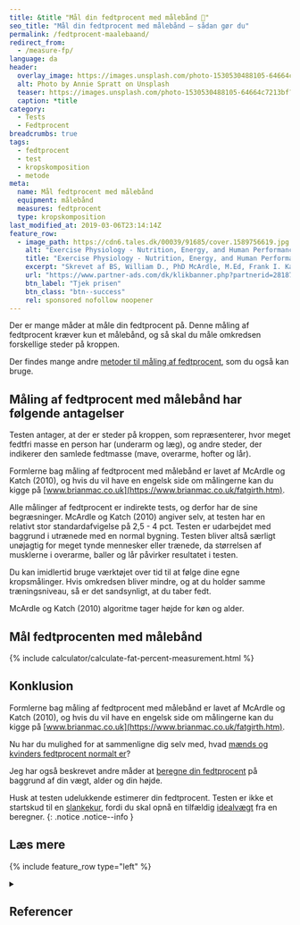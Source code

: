 ```yaml
---
title: &title "Mål din fedtprocent med målebånd 📏"
seo_title: "Mål din fedtprocent med målebånd – sådan gør du"
permalink: /fedtprocent-maalebaand/
redirect_from:
  - /measure-fp/
language: da
header:
  overlay_image: https://images.unsplash.com/photo-1530530488105-64664c7213bf?ixlib=rb-1.2.1&ixid=eyJhcHBfaWQiOjEyMDd9&auto=format&fit=crop&h=630&w=1200&q=60
  alt: Photo by Annie Spratt on Unsplash
  teaser: https://images.unsplash.com/photo-1530530488105-64664c7213bf?ixlib=rb-1.2.1&ixid=eyJhcHBfaWQiOjEyMDd9&auto=format&fit=crop&h=300&w=400&q=10
  caption: *title
category:
  - Tests
  - Fedtprocent
breadcrumbs: true
tags:
  - fedtprocent
  - test
  - kropskomposition
  - metode
meta:
  name: Mål fedtprocent med målebånd
  equipment: målebånd
  measures: fedtprocent
  type: kropskomposition
last_modified_at: 2019-03-06T23:14:14Z
feature_row:
  - image_path: https://cdn6.tales.dk/00039/91685/cover.1589756619.jpg
    alt: "Exercise Physiology - Nutrition, Energy, and Human Performance"
    title: "Exercise Physiology - Nutrition, Energy, and Human Performance"
    excerpt: "Skrevet af BS, William D., PhD McArdle, M.Ed, Frank I. Katch, Victor L. Katch."
    url: "https://www.partner-ads.com/dk/klikbanner.php?partnerid=28187&bannerid=57950&htmlurl=https://www.saxo.com/dk/exercise-physiology-nutrition-energy-and-human-performance_bog_9781975217303"
    btn_label: "Tjek prisen"
    btn_class: "btn--success"
    rel: sponsored nofollow noopener
---
```


Der er mange måder at måle din fedtprocent på. Denne måling af fedtprocent kræver kun et målebånd, og så skal du måle omkredsen forskellige steder på kroppen.

Der findes mange andre [metoder til måling af fedtprocent](/maal-fedtprocent/), som du også kan bruge.

## Måling af fedtprocent med målebånd har følgende antagelser

Testen antager, at der er steder på kroppen, som repræsenterer, hvor meget fedtfri masse en person har (underarm og læg), og andre steder, der indikerer den samlede fedtmasse (mave, overarme, hofter og lår).

Formlerne bag måling af fedtprocent med målebånd er lavet af McArdle og Katch (2010), og hvis du vil have en engelsk side om målingerne kan du kigge på [www.brianmac.co.uk](https://www.brianmac.co.uk/fatgirth.htm).

Alle målinger af fedtprocent er indirekte tests, og derfor har de sine begræsninger. McArdle og Katch (2010) angiver selv, at testen har en relativt stor standardafvigelse på 2,5 - 4 pct. Testen er udarbejdet med baggrund i utrænede med en normal bygning. Testen bliver altså særligt unøjagtig for meget tynde mennesker eller trænede, da størrelsen af musklerne i overarme, baller og lår påvirker resultatet i testen.

Du kan imidlertid bruge værktøjet over tid til at følge dine egne kropsmålinger. Hvis omkredsen bliver mindre, og at du holder samme træningsniveau, så er det sandsynligt, at du taber fedt.

McArdle og Katch (2010) algoritme tager højde for køn og alder.

## Mål fedtprocenten med målebånd

{% include calculator/calculate-fat-percent-measurement.html %}

## Konklusion

Formlerne bag måling af fedtprocent med målebånd er lavet af McArdle og Katch (2010), og hvis du vil have en engelsk side om målingerne kan du kigge på [www.brianmac.co.uk](https://www.brianmac.co.uk/fatgirth.htm).

Nu har du mulighed for at sammenligne dig selv med, hvad [mænds og kvinders fedtprocent normalt er](/fedtprocent-normer/)?

Jeg har også beskrevet andre måder at [beregne din fedtprocent](/artikel/udregning-af-fedtprocent/) på baggrund af din vægt, alder og din højde.

Husk at testen udelukkende estimerer din fedtprocent. Testen er ikke et startskud til en [slankekur](/slankekur/), fordi du skal opnå en tilfældig [idealvægt](/idealvaegt/) fra en beregner.
{: .notice .notice--info }

## Læs mere

{% include feature_row type="left" %}

<details markdown="1" class="references">
  <summary><h2 id="references">Referencer</h2></summary>

- McArdle, William D., og Frank I. Katch. 2010. Essential Exercise Physiology 4th. 4th revised international ed edition. Philadelphia: Lippincott Williams and Wilkins.
- Katch, F. I., og W. D. McArdle. 1973. “Prediction of Body Density from Simple Anthropometric Measurements in College-Age Men and Women”. Human Biology 45 (3): 445–55.
- Tran, Z. V., og A. Weltman. 1989. “Generalized Equation for Predicting Body Density of Women from Girth Measurements”. Medicine and Science in Sports and Exercise 21 (1): 101–4. <https://doi.org/10.1249/00005768-198902000-00018>.
- Tran, Z. V., og A. Weltman. 1988. “Predicting Body Composition of Men from Girth Measurements”. Human Biology 60 (1): 167–75.
</details>
